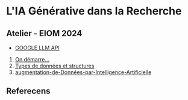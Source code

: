 # L'IA Générative dans la Recherche

## Atelier - EIOM 2024

- [GOOGLE LLM API](https://ai.google.dev/gemini-api/docs/quickstart?lang=python&hl=fr)

1. [On démarre...](https://colab.research.google.com/github/mickaeltemporao/workshop-ai-augmented-data/blob/main/notebooks/01-getting-started.ipynb)
2. [Types de données et structures](https://colab.research.google.com/github/mickaeltemporao/workshop-ai-augmented-data/blob/main/notebooks/02-data-types-and-structures.ipynb)
3. [augmentation-de-Données-par-Intelligence-Artificielle](https://colab.research.google.com/github/mickaeltemporao/workshop-ai-augmented-data/blob/main/notebooks/03-ai-driven-data-augmentation.ipynb)

## Referecens

